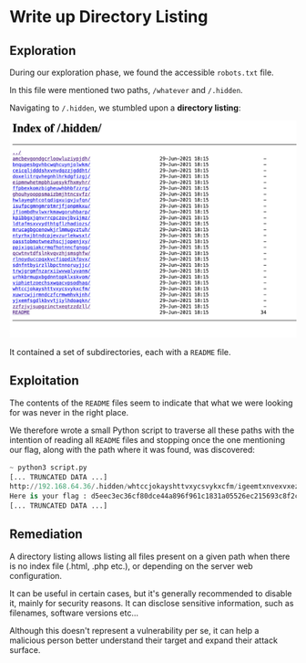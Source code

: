 # Write up Directory Listing

## Exploration

During our exploration phase, we found the accessible `robots.txt` file.

In this file were mentioned two paths, `/whatever` and `/.hidden`.

Navigating to `/.hidden`, we stumbled upon a **directory listing**:

![Capture d'écran 2024-05-01 à 23:27:06.png](images/Capture_decran_2024-05-01_a_23.27.06.png)

It contained a set of subdirectories, each with a `README` file.

## Exploitation

The contents of the `README` files seem to indicate that what we were looking for was never in the right place.

We therefore wrote a small Python script to traverse all these paths with the intention of reading all `README` files and stopping once the one mentioning our flag, along with the path where it was found,
was discovered:

```python
~ python3 script.py
[... TRUNCATED DATA ...]
http://192.168.64.36/.hidden/whtccjokayshttvxycsvykxcfm/igeemtxnvexvxezqwntmzjltkt/lmpanswobhwcozdqixbowvbrhw/README
Here is your flag : d5eec3ec36cf80dce44a896f961c1831a05526ec215693c8f2c39543497d4466
[... TRUNCATED DATA ...]
```

## Remediation

A directory listing allows listing all files present on a given path when there is no index file (.html, .php etc.), or depending on the server web configuration.

It can be useful in certain cases, but it's generally recommended to disable it, mainly for security reasons. It can disclose sensitive information, such as filenames, software versions etc...

Although this doesn't represent a vulnerability per se, it can help a malicious person better understand their target and expand their attack surface.
